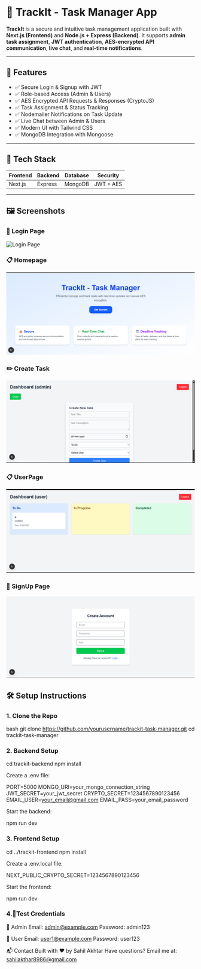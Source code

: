 # 📌 TrackIt - Task Manager App

**TrackIt** is a secure and intuitive task management application built with **Next.js (Frontend)** and **Node.js + Express (Backend)**. It supports **admin task assignment**, **JWT authentication**, **AES-encrypted API communication**, **live chat**, and **real-time notifications**.

---

## 🚀 Features

- ✅ Secure Login & Signup with JWT  
- ✅ Role-based Access (Admin & Users)  
- ✅ AES Encrypted API Requests & Responses (CryptoJS)  
- ✅ Task Assignment & Status Tracking  
- ✅ Nodemailer Notifications on Task Update  
- ✅ Live Chat between Admin & Users  
- ✅ Modern UI with Tailwind CSS  
- ✅ MongoDB Integration with Mongoose  

---

## 📁 Tech Stack

| Frontend | Backend | Database | Security |
|----------|---------|----------|----------|
| Next.js  | Express | MongoDB  | JWT + AES |

---


## 🖼️ Screenshots

### 🔐 Login Page
![Login Page](./screenshots/Login(2).png)

### 📋 Homepage
![Home](./screenshots/Hompage.png)

### ✏️ Create Task
![AdminDashboard](./screenshots/Admin2.png)

### 📋 UserPage
![UserDashboard](./screenshots/User2.png)

### 🔐 SignUp Page
![Signup Page](./screenshots/Signup2.png)


## 🛠️ Setup Instructions

### 1. Clone the Repo

bash
git clone https://github.com/yourusername/trackit-task-manager.git
cd trackit-task-manager


### 2.  Backend Setup

cd trackit-backend
npm install


Create a .env file:


PORT=5000
MONGO_URI=your_mongo_connection_string
JWT_SECRET=your_jwt_secret
CRYPTO_SECRET=1234567890123456
EMAIL_USER=your_email@gmail.com
EMAIL_PASS=your_email_password


Start the backend:

npm run dev


### 3. Frontend Setup

cd ../trackit-frontend
npm install


Create a .env.local file:

NEXT_PUBLIC_CRYPTO_SECRET=1234567890123456

Start the frontend:

npm run dev


### 4.🧪Test Credentials

🔐 Admin
Email: admin@example.com
Password: admin123

👤 User
Email: user1@example.com
Password: user123


📬 Contact
Built with ❤️ by Sahil Akhtar
Have questions? Email me at: sahilakthar8986@gmail.com

